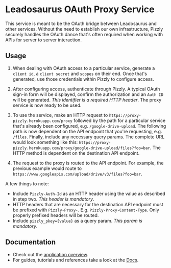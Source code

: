 # Leadosaurus OAuth Proxy Service

This service is meant to be the OAuth bridge between Leadosaurus and other services. Without the need to establish our own infrastructure, Pizzly securely handles the OAuth dance that's often required when working with APIs for server to server interaction.

## Usage

1. When dealing with OAuth access to a particular service, generate a `client id`, a `client secret` and `scopes` on their end. Once that's generated, use those credentials within Pizzly to configure access.

2. After configuring access, authenticate through Pizzly. A typical OAuth sign-in form will be displayed, confirm the authorization and an `Auth ID` will be generated. *This identifier is a required HTTP header*. The proxy service is now ready to be used.

3. To use the service, make an HTTP request to `https://proxy-pizzly.herokuapp.com/proxy` followed by the path for a particular service that's already been configured, e.g. `/google-drive-upload`. The following path is now dependent on the API endpoint that you're requesting, e.g. `/files`. Finally, include any necessary query params. The complete URL would look something like this: `https://proxy-pizzly.herokuapp.com/proxy/google-drive-upload/files?foo=bar`. The HTTP method is dependent on the destination API endpoint.

4. The request to the proxy is routed to the API endpoint. For example, the previous example would route to `https://www.googleapis.com/upload/drive/v3/files?foo=bar`.

A few things to note:
- Include `Pizzly-Auth-Id` as an HTTP header using the value as described in step two. *This header is mandatory*.
- HTTP headers that are necessary for the destination API endpoint must be prefixed with `Pizzly-Proxy-`. E.g. `Pizzly-Proxy-Content-Type`. Only properly prefixed headers will be routed.
- Include `pizzly_pkey={value}` as a query param. *This param is mandatory*.

## Documentation

- Check out the [application overview](/docs/overview.md).
- For guides, tutorials and references take a look at the [Docs](/docs/readme.md).
